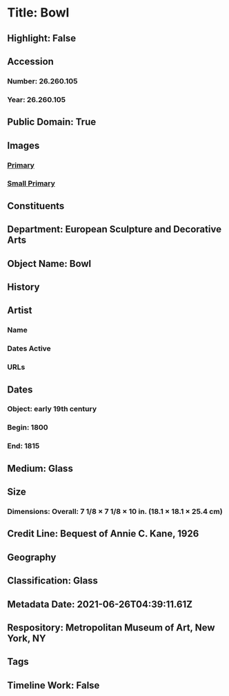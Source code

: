 # Title: Bowl
## Highlight: False
## Accession
### Number: 26.260.105
### Year: 26.260.105
## Public Domain: True
## Images
### [Primary](https://images.metmuseum.org/CRDImages/es/original/DP-1618-004.jpg)
### [Small Primary](https://images.metmuseum.org/CRDImages/es/web-large/DP-1618-004.jpg)
## Constituents
## Department: European Sculpture and Decorative Arts
## Object Name: Bowl
## History
## Artist
### Name
### Dates Active
### URLs
## Dates
### Object: early 19th century
### Begin: 1800
### End: 1815
## Medium: Glass
## Size
### Dimensions: Overall: 7 1/8 × 7 1/8 × 10 in. (18.1 × 18.1 × 25.4 cm)
## Credit Line: Bequest of Annie C. Kane, 1926
## Geography
## Classification: Glass
## Metadata Date: 2021-06-26T04:39:11.61Z
## Respository: Metropolitan Museum of Art, New York, NY
## Tags
## Timeline Work: False
